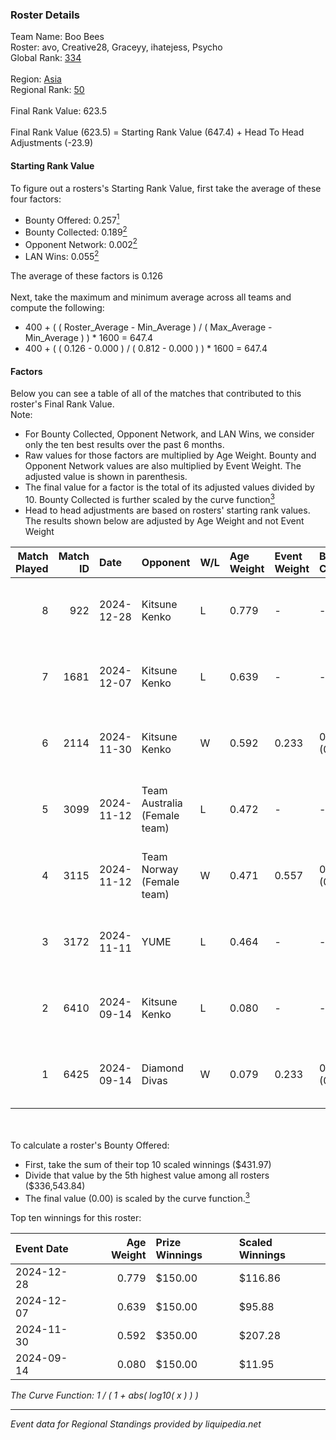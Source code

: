 ### Roster Details<br />
Team Name: Boo Bees<br />
Roster: avo, Creative28, Graceyy, ihatejess, Psycho<br />
Global Rank: [334](../../standings_global_2025_03_01.md)<br />
<br />
Region: [Asia]( ../../standings_asia_2025_03_01.md)<br />
Regional Rank: [50]( ../../standings_asia_2025_03_01.md)<br />
<br />
Final Rank Value:  623.5<br />
<br />
Final Rank Value (623.5) = Starting Rank Value (647.4) + Head To Head Adjustments (-23.9)<br />

#### Starting Rank Value<br />
To figure out a rosters's Starting Rank Value, first take the average of these four factors:<br />
- Bounty Offered: 0.257[<sup>1</sup>](#table2)
- Bounty Collected: 0.189[<sup>2</sup>](#table1)
- Opponent Network: 0.002[<sup>2</sup>](#table1)
- LAN Wins: 0.055[<sup>2</sup>](#table1)

The average of these factors is 0.126<br />
<br />
Next, take the maximum and minimum average across all teams and compute the following:<br />
- 400 + ( ( Roster_Average - Min_Average ) / ( Max_Average - Min_Average ) ) * 1600 = 647.4
- 400 + ( ( 0.126 - 0.000 ) / ( 0.812 - 0.000 ) ) * 1600 = 647.4


#### Factors<br />
Below you can see a table of all of the matches that contributed to this roster's Final Rank Value.<br />
Note:<br />

- For Bounty Collected, Opponent Network, and LAN Wins, we consider only the ten best results over the past 6 months.
- Raw values for those factors are multiplied by Age Weight. Bounty and Opponent Network values are also multiplied by Event Weight. The adjusted value is shown in parenthesis.
- The final value for a factor is the total of its adjusted values divided by 10. Bounty Collected is further scaled by the curve function[<sup>3</sup>](#curveFunction)
- Head to head adjustments are based on rosters' starting rank values. The results shown below are adjusted by Age Weight and not Event Weight
<span id="table1"></span><br />


| Match Played | Match ID | Date       | Opponent                     | W/L | Age Weight | Event Weight | Bounty Collected | Opponent Network | LAN Wins  | H2H Adj. | Roster                                      |
| -: | -: | :- | :- | :- | :- | :- | :- | :- | :- | -: | :- |
|            8 |      922 | 2024-12-28 | Kitsune Kenko                | L   | 0.779      | -            | -                | -                | -         |   -11.35 | avo, Creative28, Graceyy, ihatejess, Psycho |
|            7 |     1681 | 2024-12-07 | Kitsune Kenko                | L   | 0.639      | -            | -                | -                | -         |    -9.59 | avo, Creative28, leafy, Psycho, queenza     |
|            6 |     2114 | 2024-11-30 | Kitsune Kenko                | W   | 0.592      | 0.233        | 0.004 (0.001)    | 0.131 (0.018)    | 0 (0.000) |     9.98 | avo, Creative28, ihatejess, leafy, queenza  |
|            5 |     3099 | 2024-11-12 | Team Australia (Female team) | L   | 0.472      | -            | -                | -                | -         |    -6.28 | avo, Graceyy, ihatejess, M3gzz, Pixar       |
|            4 |     3115 | 2024-11-12 | Team Norway (Female team)    | W   | 0.471      | 0.557        | 0.000 (0.000)    | 0.000 (0.000)    | 1 (0.471) |     3.05 | avo, Graceyy, ihatejess, M3gzz, Pixar       |
|            3 |     3172 | 2024-11-11 | YUME                         | L   | 0.464      | -            | -                | -                | -         |    -8.96 | avo, Graceyy, ihatejess, M3gzz, Pixar       |
|            2 |     6410 | 2024-09-14 | Kitsune Kenko                | L   | 0.080      | -            | -                | -                | -         |    -1.28 | avo, Graceyy, ihatejess, leafy, queenza     |
|            1 |     6425 | 2024-09-14 | Diamond Divas                | W   | 0.079      | 0.233        | 0.000 (0.000)    | 0.000 (0.000)    | 0 (0.000) |     0.50 | avo, Graceyy, ihatejess, leafy, queenza     |

<br />
<span id="table2"></span><br />
To calculate a roster's Bounty Offered:<br />

- First, take the sum of their top 10 scaled winnings ($431.97)
- Divide that value by the 5th highest value among all rosters ($336,543.84)
- The final value (0.00) is scaled by the curve function.[<sup>3</sup>](#curveFunction)

Top ten winnings for this roster:<br />

| Event Date | Age Weight | Prize Winnings | Scaled Winnings |
| :- | -: | :- | :- |
| 2024-12-28 |      0.779 | $150.00        | $116.86         |
| 2024-12-07 |      0.639 | $150.00        | $95.88          |
| 2024-11-30 |      0.592 | $350.00        | $207.28         |
| 2024-09-14 |      0.080 | $150.00        | $11.95          |


<span id="curveFunction"></span>_The Curve Function: 1 / ( 1 + abs( log10( x ) ) )_<br />

---
_Event data for Regional Standings provided by liquipedia.net_<br />
